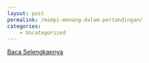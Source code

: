 ```yaml
---
layout: post
permalink: /mimpi-menang-dalam-pertandingan/
categories:
    - Uncategorized
---
```


[Baca Selengkapnya](/05)
